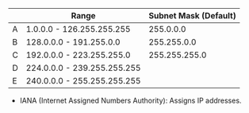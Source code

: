 |     | Range | Subnet Mask (Default) |
| --- | --- | --- |
| A   | 1.0.0.0 - 126.255.255.255 | 255.0.0.0 |
| B   | 128.0.0.0 - 191.255.0.0 | 255.255.0.0 |
| C   | 192.0.0.0 - 223.255.255.0 | 255.255.255.0 |
| D   | 224.0.0.0 - 239.255.255.255 |     |
| E   | 240.0.0.0 - 255.255.255.255 |     |

- IANA (Internet Assigned Numbers Authority): Assigns IP addresses.
